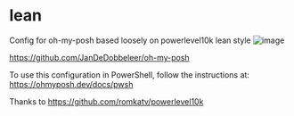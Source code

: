# lean
Config for oh-my-posh based loosely on powerlevel10k lean style
![image](https://user-images.githubusercontent.com/31895026/131591768-c6ba39f3-20a3-481c-aa17-bfa9cf873244.png)


https://github.com/JanDeDobbeleer/oh-my-posh

To use this configuration in PowerShell, follow the instructions at: https://ohmyposh.dev/docs/pwsh


Thanks to https://github.com/romkatv/powerlevel10k
